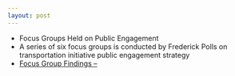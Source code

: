 ```yaml
---
layout: post
---
```


* Focus Groups Held on Public Engagement
* A series of six focus groups is conducted by Frederick Polls on transportation initiative public engagement strategy
* [Focus Group Findings –](http://www.hillsboroughcounty.org/DocumentCenter/View/16766 )
